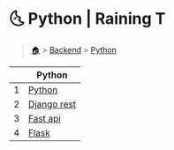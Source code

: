 # 🌜 Python  | Raining T

> [🏠](/.) > [Backend](/./backend) > [Python](/./backend/python)

<table><thead><tr><th></th><th>Python</th></tr></thead><tbody><tr><td>1</td><td><a href=".//backend/python/01-python">Python</a></td></tr><tr><td>2</td><td><a href=".//backend/python/02-django-rest">Django rest</a></td></tr><tr><td>3</td><td><a href=".//backend/python/03-fast-api">Fast api</a></td></tr><tr><td>4</td><td><a href=".//backend/python/04-flask">Flask</a></td></tr></tbody></table>

